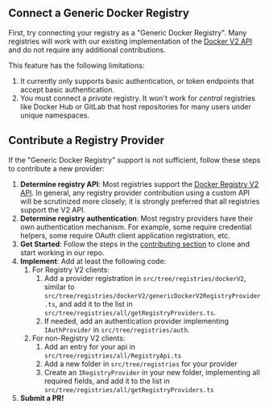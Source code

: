 ## Connect a Generic Docker Registry

First, try connecting your registry as a "Generic Docker Registry". Many registries will work with our existing implementation of the [Docker V2 API](https://docs.docker.com/registry/spec/api/) and do not require any additional contributions.

This feature has the following limitations:
1. It currently only supports basic authentication, or token endpoints that accept basic authentication.
1. You must connect a _private_ registry. It won't work for _central_ registries like Docker Hub or GitLab that host repositories for many users under unique namespaces.

## Contribute a Registry Provider

If the "Generic Docker Registry" support is not sufficient, follow these steps to contribute a new provider:

1. **Determine registry API**: Most registries support the [Docker Registry V2 API](https://docs.docker.com/registry/spec/api/). In general, any registry provider contribution using a custom API will be scrutinized more closely; it is strongly preferred that all registries support the V2 API.
1. **Determine registry authentication**: Most registry providers have their own authentication mechanism. For example, some require credential helpers, some require OAuth client application registration, etc.
1. **Get Started**: Follow the steps in the [contributing section](https://github.com/microsoft/vscode-docker#contributing) to clone and start working in our repo.
1. **Implement**: Add at least the following code:
    1. For Registry V2 clients:
        1. Add a provider registration in `src/tree/registries/dockerV2`, similar to `src/tree/registries/dockerV2/genericDockerV2RegistryProvider.ts`, and add it to the list in `src/tree/registries/all/getRegistryProviders.ts`.
        1. If needed, add an authentication provider implementing `IAuthProvider` in `src/tree/registries/auth`.
    1. For non-Registry V2 clients:
        1. Add an entry for your api in `src/tree/registries/all/RegistryApi.ts`
        1. Add a new folder in `src/tree/registries` for your provider
        1. Create an `IRegistryProvider` in your new folder, implementing all required fields, and add it to the list in `src/tree/registries/all/getRegistryProviders.ts`
1. **Submit a PR!**